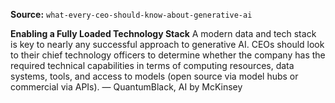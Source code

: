 **Source:** `what-every-ceo-should-know-about-generative-ai`

**Enabling a Fully Loaded Technology Stack**
A modern data and tech stack is key to nearly any successful approach to generative AI. CEOs should look to their chief technology officers to determine whether the company has the required technical capabilities in terms of computing resources, data systems, tools, and access to models (open source via model hubs or commercial via APIs). — QuantumBlack, AI by McKinsey
